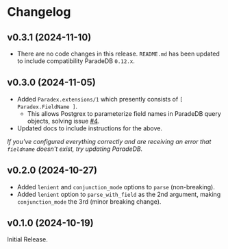 # Changelog

## v0.3.1 (2024-11-10)
* There are no code changes in this release. `README.md` has been updated to include compatibility ParadeDB `0.12.x`.

## v0.3.0 (2024-11-05)
* Added `Paradex.extensions/1` which presently consists of `[ Paradex.FieldName ]`.
  * This allows Postgrex to parameterize field names in ParadeDB query objects, solving issue [#4](https://github.com/Moosieus/paradex/issues/4).
* Updated docs to include instructions for the above.

*If you've configured everything correctly and are receiving an error that `fieldname` doesn't exist, try updating ParadeDB.*

## v0.2.0 (2024-10-27)
* Added `lenient` and `conjunction_mode` options to `parse` (non-breaking).
* Added `lenient` option to `parse_with_field` as the 2nd argument, making `conjunction_mode` the 3rd (minor breaking change).

## v0.1.0 (2024-10-19)
Initial Release.
